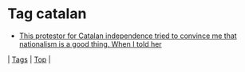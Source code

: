 <!--
title: Tag catalan
date: 2020-06-28T15:26:59.860Z
tags:
-->
# Tag catalan

 * [This protestor for Catalan independence tried to convince me that nationalism is a good thing. When I told her](98823447579.md)

| [Tags](tags.md) | [Top](index.md) |
